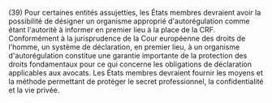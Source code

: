 (39) Pour certaines entités assujetties, les États membres devraient avoir la possibilité de désigner un organisme approprié d'autorégulation comme étant l'autorité à informer en premier lieu à la place de la CRF. Conformément à la jurisprudence de la Cour européenne des droits de l'homme, un système de déclaration, en premier lieu, à un organisme d'autorégulation constitue une garantie importante de la protection des droits fondamentaux pour ce qui concerne les obligations de déclaration applicables aux avocats. Les États membres devraient fournir les moyens et la méthode permettant de protéger le secret professionnel, la confidentialité et la vie privée.